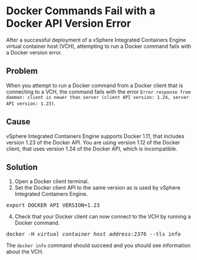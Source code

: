 # Docker Commands Fail with a Docker API Version Error #

After a successful deployment of a vSphere Integrated Containers Engine virtual container host (VCH), attempting to run a Docker command fails with a Docker version error.

## Problem ##
When you attempt to run a Docker command from a Docker client that is connecting to a VCH, the command fails with the error `Error response from daemon: client is newer than server (client API version: 1.24, server API version: 1.23)`.

## Cause ##

vSphere Integrated Containers Engine supports Docker 1.11, that includes version 1.23 of the Docker API. You are using version 1.12 of the Docker client, that uses version 1.24 of the Docker API, which is incompatible.

## Solution ##
1. Open a Docker client terminal.
2. Set the Docker client API to the same version as is used by vSphere Integrated Containers Engine.

 <pre>export DOCKER_API_VERSION=1.23</pre> 
4. Check that your Docker client can now connect to the VCH by running a Docker command. 

 <pre>docker -H <i>virtual_container_host_address</i>:2376 --tls info</pre>

 The `docker info` command should succeed and you should see information about the VCH.